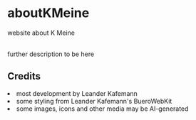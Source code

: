 # aboutKMeine
website about K Meine

<br/>
further description to be here

## Credits
<li>most development by Leander Kafemann<br/>
<li>some styling from Leander Kafemann's BueroWebKit<br/>
<li>some images, icons and other media may be AI-generated